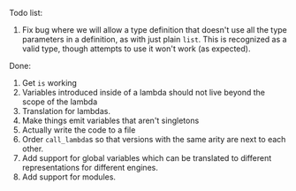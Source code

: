 Todo list:

1. Fix bug where we will allow a type definition that doesn't use all the type
   parameters in a definition, as with just plain `list`.  This is recognized as
   a valid type, though attempts to use it won't work (as expected).

Done:

1. Get `is` working
2. Variables introduced inside of a lambda should not live beyond the scope
   of the lambda
3. Translation for lambdas.
4. Make things emit variables that aren't singletons
5. Actually write the code to a file
6. Order `call_lambda`s so that versions with the same arity are next to each other.
7. Add support for global variables which can be translated to different representations
   for different engines.
8. Add support for modules.
